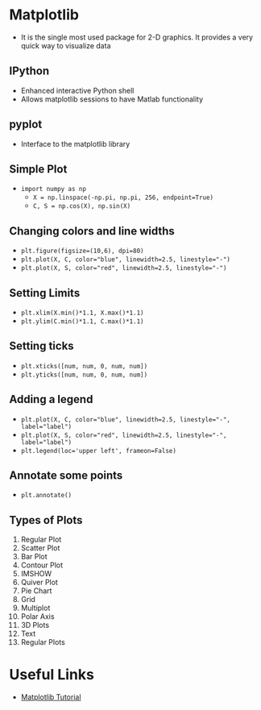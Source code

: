 # Matplotlib

- It is the single most used package for 2-D graphics. It provides a very quick way to visualize data

## IPython

- Enhanced interactive Python shell
- Allows matplotlib sessions to have Matlab functionality

## pyplot

- Interface to the matplotlib library

## Simple Plot

- `import numpy as np`
  - `X = np.linspace(-np.pi, np.pi, 256, endpoint=True)`
  - `C, S = np.cos(X), np.sin(X)`

## Changing colors and line widths

- `plt.figure(figsize=(10,6), dpi=80)`
- `plt.plot(X, C, color="blue", linewidth=2.5, linestyle="-")`
- `plt.plot(X, S, color="red", linewidth=2.5, linestyle="-")`

## Setting Limits

- `plt.xlim(X.min()*1.1, X.max()*1.1)`
- `plt.ylim(C.min()*1.1, C.max()*1.1)`

## Setting ticks

- `plt.xticks([num, num, 0, num, num])`
- `plt.yticks([num, num, 0, num, num])`

## Adding a legend

- `plt.plot(X, C, color="blue", linewidth=2.5, linestyle="-", label="label")`
- `plt.plot(X, S, color="red", linewidth=2.5, linestyle="-", label="label")`
- `plt.legend(loc='upper left', frameon=False)`

## Annotate some points

- `plt.annotate()`

## Types of Plots

1. Regular Plot
2. Scatter Plot
3. Bar Plot
4. Contour Plot
5. IMSHOW
6. Quiver Plot
7. Pie Chart
8. Grid
9. Multiplot
10. Polar Axis
11. 3D Plots
12. Text
13. Regular Plots

# Useful Links

- [Matplotlib Tutorial](https://github.com/rougier/matplotlib-tutorial)